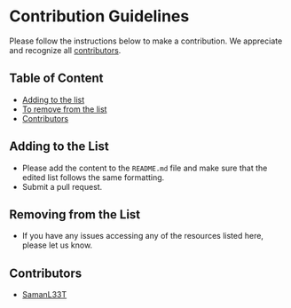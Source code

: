 # Contribution Guidelines

Please follow the instructions below to make a contribution. We appreciate and recognize all [contributors](#contributors).

## Table of Content

- [Adding to the list](#adding-to-the-list)
- [To remove from the list](#to-remove-from-the-list)
- [Contributors](#contributors)

## Adding to the List

- Please add the content to the `README.md` file and make sure that the edited list follows the same formatting.
- Submit a pull request.

## Removing from the List

- If you have any issues accessing any of the resources listed here, please let us know.

## Contributors

- [SamanL33T](https://twitter.com/samanL33T)
